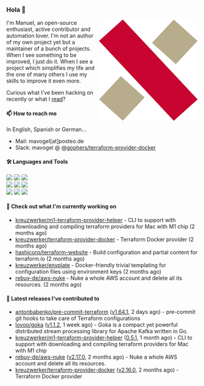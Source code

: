 ### Hola 👋

<img align="right" src="https://raw.githubusercontent.com/kreuzwerkerbot/kreuzwerkerbot/master/assets/xw.png" width="260">

I'm Manuel, an open-source enthusiast, active contributor and automation lover. I'm not an author of my own project 
yet but a maintainer of a bunch of projects. When I see something to be improved, I just do it. When I see a project
which simplifies my life and the one of many others I use my skills to improve it even more.

Curious what I've been hacking on recently or what I [read](https://www.goodreads.com/user/show/128554892-manuel-vogel)?

#### 📫 How to reach me
In English, Spanish or German...

- Mail: mavogel[at]posteo.de
- Slack: mavogel @ [@gophers/terraform-provider-docker](https://gophers.slack.com/archives/C01G9TN5V36)

#### 🛠 Languages and Tools
<p>

  <code><img width="10%" src="https://www.vectorlogo.zone/logos/golang/golang-horizontal.svg"></code>
  <code><img width="10%" src="https://www.vectorlogo.zone/logos/typescriptlang/typescriptlang-official.svg"></code>
  <code><img width="10%" src="https://www.vectorlogo.zone/logos/nodejs/nodejs-horizontal.svg"></code>
  <br />
  <code><img width="10%" src="https://www.vectorlogo.zone/logos/amazon_aws/amazon_aws-ar21.svg"></code>
  <code><img width="10%" src="https://www.vectorlogo.zone/logos/terraformio/terraformio-ar21.svg"></code>
  <code><img width="10%" src="https://www.vectorlogo.zone/logos/gnu_bash/gnu_bash-ar21.svg"></code>
  <br />
  <code><img width="10%" src="https://www.vectorlogo.zone/logos/kubernetes/kubernetes-ar21.svg"></code>
  <code><img width="10%" src="https://www.vectorlogo.zone/logos/docker/docker-ar21.svg"></code>
  <code><img width="10%" src="https://www.vectorlogo.zone/logos/containerdio/containerdio-ar21.svg"></code>
  <br />
 
</p>

#### 👷 Check out what I'm currently working on

- [kreuzwerker/m1-terraform-provider-helper](https://github.com/kreuzwerker/m1-terraform-provider-helper) - CLI to support with downloading and compiling terraform providers for Mac with M1 chip (2 months ago)
- [kreuzwerker/terraform-provider-docker](https://github.com/kreuzwerker/terraform-provider-docker) - Terraform Docker provider (2 months ago)
- [hashicorp/terraform-website](https://github.com/hashicorp/terraform-website) - Build configuration and partial content for terraform.io (2 months ago)
- [kreuzwerker/envplate](https://github.com/kreuzwerker/envplate) - Docker-friendly trivial templating for configuration files using environment keys (2 months ago)
- [rebuy-de/aws-nuke](https://github.com/rebuy-de/aws-nuke) - Nuke a whole AWS account and delete all its resources. (2 months ago)

#### 🔭 Latest releases I've contributed to

- [antonbabenko/pre-commit-terraform](https://github.com/antonbabenko/pre-commit-terraform) ([v1.64.1](https://github.com/antonbabenko/pre-commit-terraform/releases/tag/v1.64.1), 2 days ago) - pre-commit git hooks to take care of Terraform configurations
- [lovoo/goka](https://github.com/lovoo/goka) ([v1.1.2](https://github.com/lovoo/goka/releases/tag/v1.1.2), 1 week ago) - Goka is a compact yet powerful distributed stream processing library for Apache Kafka written in Go.
- [kreuzwerker/m1-terraform-provider-helper](https://github.com/kreuzwerker/m1-terraform-provider-helper) ([0.5.1](https://github.com/kreuzwerker/m1-terraform-provider-helper/releases/tag/0.5.1), 1 month ago) - CLI to support with downloading and compiling terraform providers for Mac with M1 chip
- [rebuy-de/aws-nuke](https://github.com/rebuy-de/aws-nuke) ([v2.17.0](https://github.com/rebuy-de/aws-nuke/releases/tag/v2.17.0), 2 months ago) - Nuke a whole AWS account and delete all its resources.
- [kreuzwerker/terraform-provider-docker](https://github.com/kreuzwerker/terraform-provider-docker) ([v2.16.0](https://github.com/kreuzwerker/terraform-provider-docker/releases/tag/v2.16.0), 2 months ago) - Terraform Docker provider



